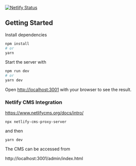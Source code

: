 [![Netlify Status](https://api.netlify.com/api/v1/badges/8b32ebfb-64a0-41dc-8352-0313584eb9c5/deploy-status)](https://app.netlify.com/sites/digital-portfolio-dashboard/deploys)

## Getting Started

Install dependencies

```bash
npm install
# or
yarn
```

Start the server with

```bash
npm run dev
# or
yarn dev
```

Open [http://localhost:3001](http://localhost:3001) with your browser to see the result.

### Netlify CMS Integration

https://www.netlifycms.org/docs/intro/

```
npx netlify-cms-proxy-server
```

and then

```
yarn dev
```

The CMS can be accessed from

http://localhost:3001/admin/index.html
